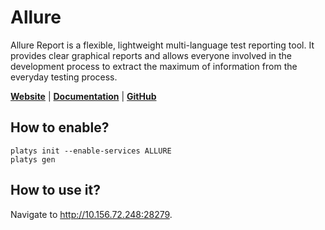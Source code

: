 # Allure

Allure Report is a flexible, lightweight multi-language test reporting tool. It provides clear graphical reports and allows everyone involved in the development process to extract the maximum of information from the everyday testing process.

**[Website](https://allurereport.org/)** | **[Documentation](https://allurereport.org/docs/)** | **[GitHub](https://github.com/allure-framework/allure2)**

## How to enable?

```
platys init --enable-services ALLURE
platys gen
```

## How to use it?

Navigate to <http://10.156.72.248:28279>.
